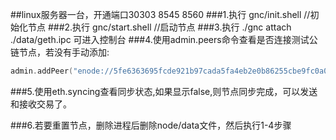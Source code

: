 ##linux服务器一台，开通端口30303 8545 8560
###1.执行 gnc/init.shell //初始化节点
###2.执行 gnc/start.shell //启动节点
###3.执行 ./gnc attach ./data/geth.ipc 可进入控制台
###4.使用admin.peers命令查看是否连接测试公链节点，若没有手动添加:
```go
admin.addPeer("enode://5fe6363695fcde921b97cada5fa4eb2e0b86255cbe9fc0a0a000115931df90d6ac5f43863b5ff29323a6b4b27cf5e53f7fad7df460e41d4515e9f0d3e87c156b@47.75.203.235:30303")
```
###5.使用eth.syncing查看同步状态,如果显示false,则节点同步完成，可以发送和接收交易了。

###6.若要重置节点，删除进程后删除node/data文件，然后执行1-4步骤